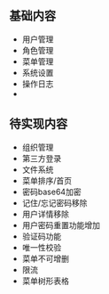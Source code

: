 ## 基础内容
- 用户管理
- 角色管理
- 菜单管理
- 系统设置
- 操作日志
-

## 待实现内容
- 组织管理
- 第三方登录
- 文件系统
- 菜单排序/首页
- 密码base64加密
- 记住/忘记密码移除
- 用户详情移除
- 用户密码重置功能增加
- 验证码功能
- 唯一性校验
- 菜单不可增删
- 限流
- 菜单树形表格